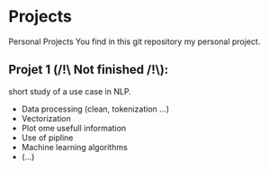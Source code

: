 # Projects
Personal Projects
You find in this git repository my personal project.

## Projet 1 (/!\ Not finished /!\\):
short study of a use case in NLP.
- Data processing (clean, tokenization ...)
- Vectorization
- Plot ome usefull information
- Use of pipline
- Machine learning algorithms
- (...)
